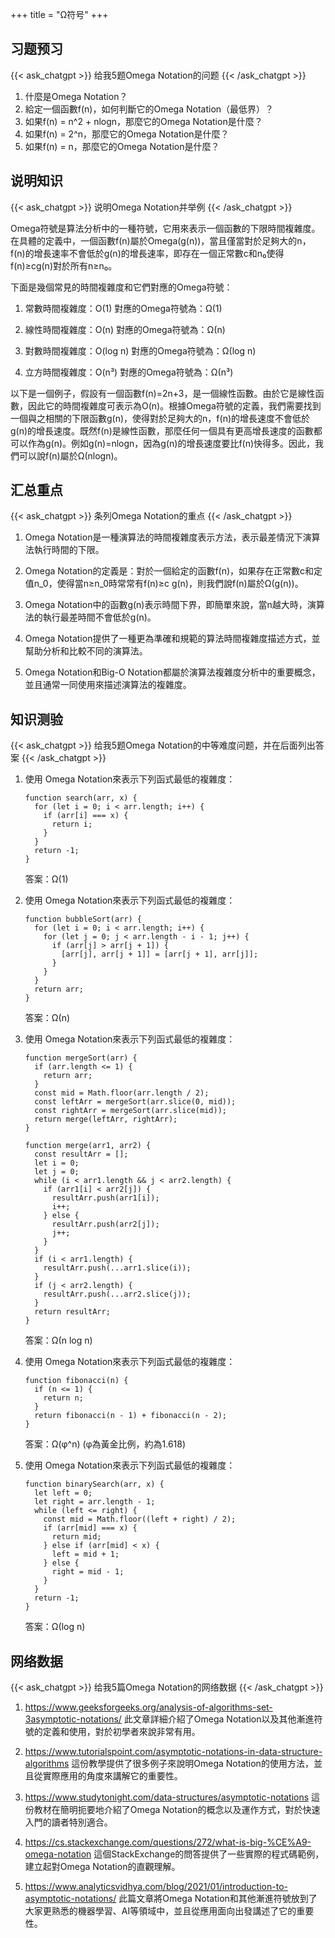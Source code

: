 +++
title = "Ω符号"
+++
## 习题预习
{{< ask_chatgpt >}}
给我5题Omega Notation的问题
{{< /ask_chatgpt >}}



1. 什麼是Omega Notation？
2. 給定一個函數f(n)，如何判斷它的Omega Notation（最低界）？
3. 如果f(n) = n^2 + nlogn，那麼它的Omega Notation是什麼？
4. 如果f(n) = 2^n，那麼它的Omega Notation是什麼？
5. 如果f(n) = n，那麼它的Omega Notation是什麼？   

## 说明知识
{{< ask_chatgpt >}}
说明Omega Notation并举例
{{< /ask_chatgpt >}}



Omega符號是算法分析中的一種符號，它用來表示一個函數的下限時間複雜度。在具體的定義中，一個函數f(n)屬於Omega(g(n))，當且僅當對於足夠大的n，f(n)的增長速率不會低於g(n)的增長速率，即存在一個正常數c和n₀使得f(n)≥cg(n)對於所有n≥n₀。

下面是幾個常見的時間複雜度和它們對應的Omega符號：

1. 常數時間複雜度：O(1)
   對應的Omega符號為：Ω(1)

2. 線性時間複雜度：O(n)
   對應的Omega符號為：Ω(n)

3. 對數時間複雜度：O(log n)
   對應的Omega符號為：Ω(log n)

4. 立方時間複雜度：O(n³)
   對應的Omega符號為：Ω(n³)

以下是一個例子，假設有一個函數f(n)=2n+3，是一個線性函數。由於它是線性函數，因此它的時間複雜度可表示為O(n)。根據Omega符號的定義，我們需要找到一個與之相關的下限函數g(n)，使得對於足夠大的n，f(n)的增長速度不會低於g(n)的增長速度。既然f(n)是線性函數，那麼任何一個具有更高增長速度的函數都可以作為g(n)。例如g(n)=nlogn，因為g(n)的增長速度要比f(n)快得多。因此，我們可以說f(n)屬於Ω(nlogn)。   

## 汇总重点
{{< ask_chatgpt >}}
条列Omega Notation的重点
{{< /ask_chatgpt >}}




1. Omega Notation是一種演算法的時間複雜度表示方法，表示最差情況下演算法執行時間的下限。

2. Omega Notation的定義是：對於一個給定的函數f(n)，如果存在正常數c和定值n_0，使得當n≥n_0時常常有f(n)≥c ɡ(n)，則我們說f(n)屬於Ω(ɡ(n))。

3. Omega Notation中的函數g(n)表示時間下界，即簡單來說，當n越大時，演算法的執行最差時間不會低於g(n)。

4. Omega Notation提供了一種更為準確和規範的算法時間複雜度描述方式，並幫助分析和比較不同的演算法。

5. Omega Notation和Big-O Notation都屬於演算法複雜度分析中的重要概念，並且通常一同使用來描述演算法的複雜度。   

## 知识测验
{{< ask_chatgpt >}}
给我5题Omega Notation的中等难度问题，并在后面列出答案
{{< /ask_chatgpt >}}



1. 使用 Omega Notation來表示下列函式最低的複雜度：
   ```
   function search(arr, x) {
     for (let i = 0; i < arr.length; i++) {
       if (arr[i] === x) {
         return i;
       }
     }
     return -1;
   }
   ```
   答案：Ω(1)

2. 使用 Omega Notation來表示下列函式最低的複雜度：
   ```
   function bubbleSort(arr) {
     for (let i = 0; i < arr.length; i++) {
       for (let j = 0; j < arr.length - i - 1; j++) {
         if (arr[j] > arr[j + 1]) {
           [arr[j], arr[j + 1]] = [arr[j + 1], arr[j]];
         }
       }
     }
     return arr;
   }
   ```
   答案：Ω(n)

3. 使用 Omega Notation來表示下列函式最低的複雜度：
   ```
   function mergeSort(arr) {
     if (arr.length <= 1) {
       return arr;
     }
     const mid = Math.floor(arr.length / 2);
     const leftArr = mergeSort(arr.slice(0, mid));
     const rightArr = mergeSort(arr.slice(mid));
     return merge(leftArr, rightArr);
   }
   
   function merge(arr1, arr2) {
     const resultArr = [];
     let i = 0;
     let j = 0;
     while (i < arr1.length && j < arr2.length) {
       if (arr1[i] < arr2[j]) {
         resultArr.push(arr1[i]);
         i++;
       } else {
         resultArr.push(arr2[j]);
         j++;
       }
     }
     if (i < arr1.length) {
       resultArr.push(...arr1.slice(i));
     }
     if (j < arr2.length) {
       resultArr.push(...arr2.slice(j));
     }
     return resultArr;
   }
   ```
   答案：Ω(n log n)

4. 使用 Omega Notation來表示下列函式最低的複雜度：
   ```
   function fibonacci(n) {
     if (n <= 1) {
       return n;
     }
     return fibonacci(n - 1) + fibonacci(n - 2);
   }
   ```
   答案：Ω(φ^n) (φ為黃金比例，約為1.618)

5. 使用 Omega Notation來表示下列函式最低的複雜度：
   ```
   function binarySearch(arr, x) {
     let left = 0;
     let right = arr.length - 1;
     while (left <= right) {
       const mid = Math.floor((left + right) / 2);
       if (arr[mid] === x) {
         return mid;
       } else if (arr[mid] < x) {
         left = mid + 1;
       } else {
         right = mid - 1;
       }
     }
     return -1;
   }
   ```
   答案：Ω(log n)   

## 网络数据
{{< ask_chatgpt >}}
给我5篇Omega Notation的网络数据
{{< /ask_chatgpt >}}



1. https://www.geeksforgeeks.org/analysis-of-algorithms-set-3asymptotic-notations/
此文章詳細介紹了Omega Notation以及其他漸進符號的定義和使用，對於初學者來說非常有用。

2. https://www.tutorialspoint.com/asymptotic-notations-in-data-structure-algorithms
這份教學提供了很多例子來說明Omega Notation的使用方法，並且從實際應用的角度來講解它的重要性。

3. https://www.studytonight.com/data-structures/asymptotic-notations
這份教材在簡明扼要地介紹了Omega Notation的概念以及運作方式，對於快速入門的讀者特別適合。

4. https://cs.stackexchange.com/questions/272/what-is-big-%CE%A9-omega-notation
這個StackExchange的問答提供了一些實際的程式碼範例，建立起對Omega Notation的直觀理解。

5. https://www.analyticsvidhya.com/blog/2021/01/introduction-to-asymptotic-notations/
此篇文章將Omega Notation和其他漸進符號放到了大家更熟悉的機器學習、AI等領域中，並且從應用面向出發講述了它的重要性。   

